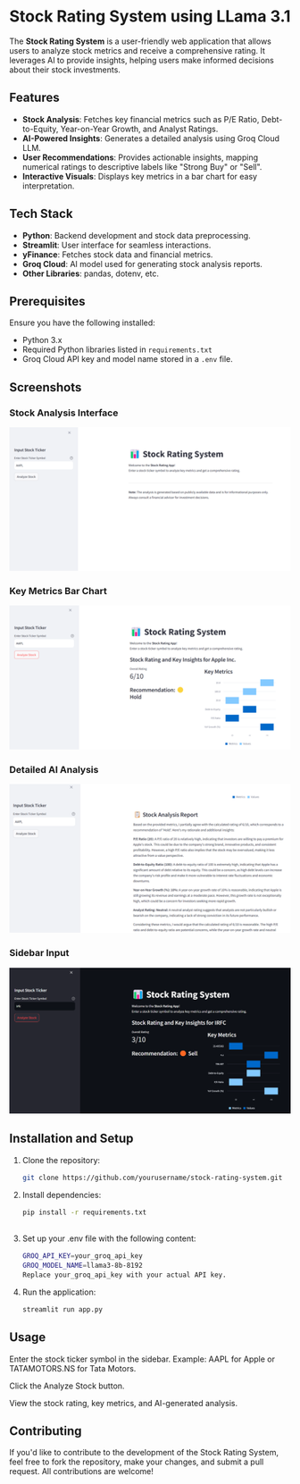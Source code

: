 # Stock Rating System using LLama 3.1

The **Stock Rating System** is a user-friendly web application that allows users to analyze stock metrics and receive a comprehensive rating. It leverages AI to provide insights, helping users make informed decisions about their stock investments.

## Features

- **Stock Analysis**: Fetches key financial metrics such as P/E Ratio, Debt-to-Equity, Year-on-Year Growth, and Analyst Ratings.
- **AI-Powered Insights**: Generates a detailed analysis using Groq Cloud LLM.
- **User Recommendations**: Provides actionable insights, mapping numerical ratings to descriptive labels like "Strong Buy" or "Sell".
- **Interactive Visuals**: Displays key metrics in a bar chart for easy interpretation.

## Tech Stack

- **Python**: Backend development and stock data preprocessing.
- **Streamlit**: User interface for seamless interactions.
- **yFinance**: Fetches stock data and financial metrics.
- **Groq Cloud**: AI model used for generating stock analysis reports.
- **Other Libraries**: pandas, dotenv, etc.

## Prerequisites

Ensure you have the following installed:

- Python 3.x
- Required Python libraries listed in `requirements.txt`
- Groq Cloud API key and model name stored in a `.env` file.

## Screenshots

### Stock Analysis Interface
![Screenshot](images/Screenshot%202024-12-26%20172638.png)

### Key Metrics Bar Chart
![Screenshot](images/Screenshot%202024-12-26%20172732.png)

### Detailed AI Analysis
![Screenshot](images/Screenshot%202024-12-26%20172814.png)

### Sidebar Input
![Screenshot](images/Screenshot%202024-12-26%20173017.png)

## Installation and Setup

1. Clone the repository:

   ```bash
   git clone https://github.com/yourusername/stock-rating-system.git
   

2. Install dependencies:

   ```bash
   pip install -r requirements.txt



3. Set up your .env file with the following content:
   ```bash
   GROQ_API_KEY=your_groq_api_key
   GROQ_MODEL_NAME=llama3-8b-8192
   Replace your_groq_api_key with your actual API key.

4. Run the application:

   ```bash
   streamlit run app.py

## Usage
Enter the stock ticker symbol in the sidebar.
Example: AAPL for Apple or TATAMOTORS.NS for Tata Motors.

Click the Analyze Stock button.

View the stock rating, key metrics, and AI-generated analysis.

## Contributing
If you'd like to contribute to the development of the Stock Rating System, feel free to fork the repository, make your changes, and submit a pull request. All contributions are welcome!

